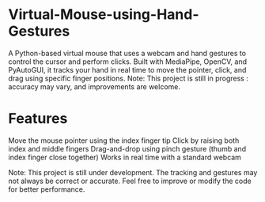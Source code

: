 # Virtual-Mouse-using-Hand-Gestures
A Python-based virtual mouse that uses a webcam and hand gestures to control the cursor and perform clicks. Built with MediaPipe, OpenCV, and PyAutoGUI, it tracks your hand in real time to move the pointer, click, and drag using specific finger positions.  Note: This project is still in progress : accuracy may vary, and improvements are welcome.

# Features
Move the mouse pointer using the index finger tip
Click by raising both index and middle fingers
Drag-and-drop using pinch gesture (thumb and index finger close together)
Works in real time with a standard webcam

Note: This project is still under development. The tracking and gestures may not always be correct or accurate. Feel free to improve or modify the code for better performance.
